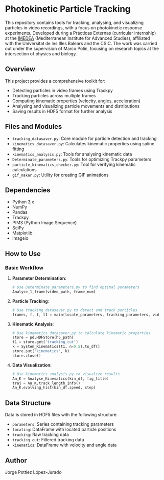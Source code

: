 # Photokinetic Particle Tracking

This repository contains tools for tracking, analysing, and visualizing particles in video recordings, with a focus on photokinetic response experiments. Developed during a Prácticas Externas (curricular internship) at the [IMEDEA](https://imedea.uib-csic.es/en/) (Mediterranean Institute for Advanced Studies), affiliated with the Universitat de les Illes Balears and the CSIC. The work was carried out under the supervision of Marco Polin, focusing on research topics at the intersection of physics and biology.

## Overview

This project provides a comprehensive toolkit for:
- Detecting particles in video frames using Trackpy
- Tracking particles across multiple frames
- Computing kinematic properties (velocity, angles, acceleration)
- Analysing and visualizing particle movements and distributions
- Saving results in HDF5 format for further analysis

## Files and Modules

- `tracking_datasaver.py`: Core module for particle detection and tracking
- `kinematics_datasaver.py`: Calculates kinematic properties using spline fitting
- `kinematics_analysis.py`: Tools for analysing kinematic data
- `Determinate_parameters.py`: Tools for optimizing Trackpy parameters
- `particle_kinematics_checker.py`: Tool for verifying kinematic calculations
- `gif_maker.py`: Utility for creating GIF animations

## Dependencies

- Python 3.x
- NumPy
- Pandas
- Trackpy
- PIMS (Python Image Sequence)
- SciPy
- Matplotlib
- imageio

## How to Use

### Basic Workflow

1. **Parameter Determination**:
   ```python
   # Use Determinate_parameters.py to find optimal parameters
   Analyse_1_frame(video_path, frame_num)
   ```

2. **Particle Tracking**:
   ```python
   # Use tracking_datasaver.py to detect and track particles
   frames, f, t, t1 = main(locate_parameters, tracking_parameters, video_path)
   ```

3. **Kinematic Analysis**:
   ```python
   # Use kinematics_datasaver.py to calculate kinematic properties
   store = pd.HDFStore(h5_path)
   t1 = store.get('tracking_cut')
   k = System_Kinematics(t1, n=0.5).to_df()
   store.put('kinematics', k)
   store.close()
   ```

4. **Data Visualization**:
   ```python
   # Use kinematics_analysis.py to visualize results
   An_K = Analyse_Kinematics(kin_df, fig_title)
   traj = An_K.track_length_info()
   An_K.evolving_hist(kin_df.speed, step)
   ```

## Data Structure

Data is stored in HDF5 files with the following structure:
- `parameters`: Series containing tracking parameters
- `locating`: DataFrame with located particle positions
- `tracking`: Raw tracking data
- `tracking_cut`: Filtered tracking data
- `kinematics`: DataFrame with velocity and angle data

## Author

Jorge Pottiez López-Jurado